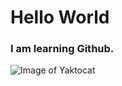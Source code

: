 # Hello World
### I am learning Github.

![Image of Yaktocat](https://octodex.github.com/images/yaktocat.png)
